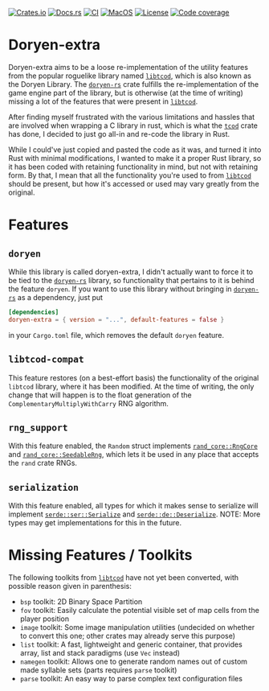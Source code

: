 [![Crates.io][crates-badge]][crates]
[![Docs.rs][docs-badge]][docs]
[![CI][ci-badge]][ci]
[![MacOS][macos-badge]][macos]
[![License][license-badge]][license]
[![Code coverage][coverage-badge]][coverage]

[crates-badge]: https://img.shields.io/crates/v/doryen-extra
[crates]: https://crates.io/crates/doryen-extra

[docs-badge]: https://docs.rs/doryen-extra/badge.svg
[docs]: https://docs.rs/doryen-extra/

[ci-badge]: https://github.com/alexschrod/doryen-extra/workflows/CI/badge.svg
[ci]: https://github.com/alexschrod/doryen-extra/actions?query=workflow%3ACI

[macos-badge]: https://github.com/alexschrod/doryen-extra/workflows/MacOS/badge.svg
[macos]: https://github.com/alexschrod/doryen-extra/actions?query=workflow%3AMacOS

[license-badge]: https://img.shields.io/crates/l/doryen-extra
[license]: https://github.com/alexschrod/doryen-extra/blob/master/LICENSE.txt

[coverage-badge]: https://img.shields.io/codecov/c/github/alexschrod/doryen-extra
[coverage]: https://codecov.io/gh/alexschrod/doryen-extra

# Doryen-extra

Doryen-extra aims to be a loose re-implementation of the utility features from the popular roguelike
library named [`libtcod`], which is also known as the Doryen Library. The [`doryen-rs`] crate fulfills
the re-implementation of the game engine part of the library, but is otherwise (at the time of writing)
missing a lot of the features that were present in [`libtcod`].

After finding myself frustrated with the various limitations and hassles that are involved when
wrapping a C library in rust, which is what the [`tcod`] crate has done, I decided to just go
all-in and re-code the library in Rust.

While I could've just copied and pasted the code as it was, and turned it into Rust with minimal modifications,
I wanted to make it a proper Rust library, so it has been coded with retaining functionality in mind,
but not with retaining form. By that, I mean that all the functionality you're used to from [`libtcod`] should
be present, but how it's accessed or used may vary greatly from the original.

# Features

## `doryen`

While this library is called doryen-extra, I didn't actually want to force it to be tied to the
[`doryen-rs`] library, so functionality that pertains to it is behind the feature `doryen`. If
you want to use this library without bringing in [`doryen-rs`] as a dependency, just put
```toml
[dependencies]
doryen-extra = { version = "...", default-features = false }
```
in your `Cargo.toml` file, which removes the default `doryen` feature.

## `libtcod-compat`

This feature restores (on a best-effort basis) the functionality of the original
`libtcod` library, where it has been modified. At the time of writing, the only change that
will happen is to the float generation of the `ComplementaryMultiplyWithCarry` RNG algorithm.

## `rng_support`

With this feature enabled, the `Random` struct implements [`rand_core::RngCore`] and
[`rand_core::SeedableRng`], which lets it be used in any place that accepts the `rand` crate RNGs.

## `serialization`

With this feature enabled, all types for which it makes sense to serialize will implement
[`serde::ser::Serialize`] and [`serde::de::Deserialize`]. NOTE: More types may get implementations
for this in the future.

# Missing Features / Toolkits

The following toolkits from [`libtcod`] have not yet been converted, with possible reason given in parenthesis:
* `bsp` toolkit: 2D Binary Space Partition
* `fov` toolkit: Easily calculate the potential visible set of map cells from the player position
* `image` toolkit: Some image manipulation utilities (undecided on whether to convert this one; other crates may already serve this purpose)
* `list` toolkit: A fast, lightweight and generic container, that provides array, list and stack paradigms (use `Vec` instead)
* `namegen` toolkit: Allows one to generate random names out of custom made syllable sets (parts requires `parse` toolkit)
* `parse` toolkit: An easy way to parse complex text configuration files

[`libtcod`]: https://github.com/libtcod/libtcod
[`doryen-rs`]: https://crates.io/crates/doryen-rs
[`tcod`]: https://crates.io/crates/tcod

[`rand_core::RngCore`]: https://docs.rs/rand_core/0.5.1/rand_core/trait.RngCore.html
[`rand_core::SeedableRng`]: https://docs.rs/rand_core/0.5.1/rand_core/trait.SeedableRng.html
[`serde::ser::Serialize`]: https://docs.rs/serde/1.0.110/serde/trait.Serialize.html
[`serde::de::Deserialize`]: https://docs.rs/serde/1.0.110/serde/trait.Deserialize.html
